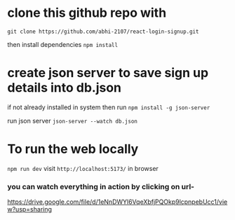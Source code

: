 # clone this github repo with

`git clone https://github.com/abhi-2107/react-login-signup.git `

then install dependencies
`npm install`

# create json server to save sign up details into db.json

if not already installed in system then run
`npm install -g json-server`

run json server
`json-server --watch db.json`

# To run the web locally

`npm run dev`
visit `http://localhost:5173/` in browser

### you can watch everything in action by clicking on url-

https://drive.google.com/file/d/1eNnDWYl6VqeXbfjPQOkp9lcpnpebUcc1/view?usp=sharing
